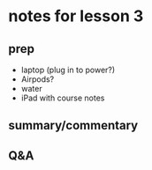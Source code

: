 # notes for lesson 3

## prep
- laptop (plug in to power?)
- Airpods?
- water 
- iPad with course notes


## summary/commentary







## Q&A
